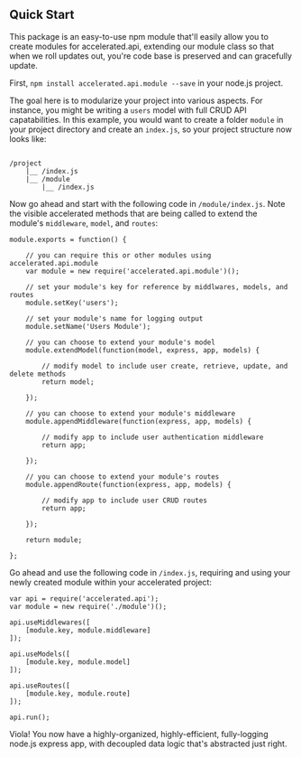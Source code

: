 
## Quick Start
This package is an easy-to-use npm module that'll easily allow you to create modules for accelerated.api, extending our module class so that when we roll updates out, you're code base is preserved and can gracefully update.

First, ```npm install accelerated.api.module --save``` in your node.js project.

The goal here is to modularize your project into various aspects. For instance, you might be writing a ```users``` model with full CRUD API capatabilities. In this example, you would want to create a folder ```module``` in your project directory and create an ```index.js```, so your project structure now looks like:

```

/project
	|__ /index.js
	|__ /module
		|__ /index.js

```

Now go ahead and start with the following code in ```/module/index.js```. Note the visible accelerated methods that are being called to extend the module's ```middleware```, ```model```, and ```routes```:

```
module.exports = function() {

	// you can require this or other modules using accelerated.api.module 
	var module = new require('accelerated.api.module')();

	// set your module's key for reference by middlwares, models, and routes 
	module.setKey('users');

	// set your module's name for logging output 
	module.setName('Users Module');

	// you can choose to extend your module's model
	module.extendModel(function(model, express, app, models) {

		// modify model to include user create, retrieve, update, and delete methods
		return model;

	});

	// you can choose to extend your module's middleware 
	module.appendMiddleware(function(express, app, models) {

		// modify app to include user authentication middleware 
		return app;

	});

	// you can choose to extend your module's routes
	module.appendRoute(function(express, app, models) {
		
		// modify app to include user CRUD routes 
		return app;

	});

	return module;

};
```

Go ahead and use the following code in ```/index.js```, requiring and using your newly created module within your accelerated project:

```
var api = require('accelerated.api');
var module = new require('./module')();

api.useMiddlewares([ 
	[module.key, module.middleware]
]);

api.useModels([
	[module.key, module.model]
]);

api.useRoutes([
	[module.key, module.route]
]);

api.run();
```

Viola! You now have a highly-organized, highly-efficient, fully-logging node.js express app, with decoupled data logic that's abstracted just right.

